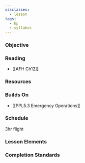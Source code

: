 ```yaml
---
cssclasses:
  - lesson
tags:
  - hp
  - syllabus
---
```


### Objective


### Reading
- [[AFH Ch12]]

### Resources

### Builds On
- [[PPL5.3 Emergency Operations]]

### Schedule
3hr flight

### Lesson Elements

### Completion Standards

